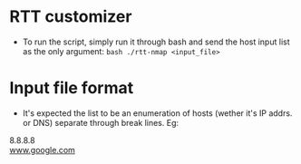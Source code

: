 # RTT customizer

- To run the script, simply run it through bash and send the host input list as the only argument: ```bash ./rtt-nmap <input_file>```

# Input file format

- It's expected the list to be an enumeration of hosts (wether it's IP addrs. or DNS) separate through break lines. Eg:


8.8.8.8\
www.google.com
